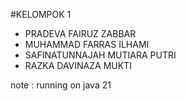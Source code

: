 #KELOMPOK 1

- PRADEVA FAIRUZ ZABBAR
- MUHAMMAD FARRAS ILHAMI
- SAFINATUNNAJAH MUTIARA PUTRI
- RAZKA DAVINAZA MUKTI

note : running on java 21
